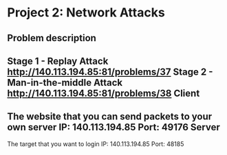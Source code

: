 # Project 2: Network Attacks
Problem description
------
Stage 1 - Replay Attack
http://140.113.194.85:81/problems/37
Stage 2 - Man-in-the-middle Attack
http://140.113.194.85:81/problems/38
Client
------
The website that you can send packets to your own server
IP: 140.113.194.85
Port: 49176
Server
------
The target that you want to login
IP: 140.113.194.85
Port: 48185